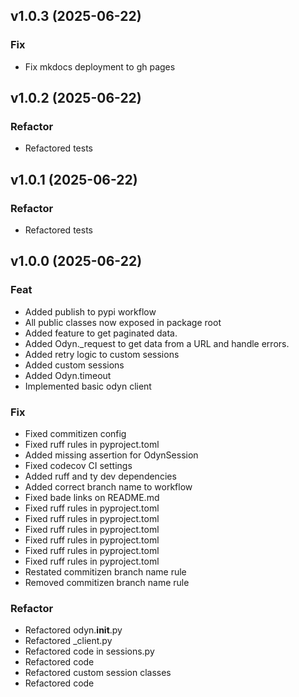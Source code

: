 ## v1.0.3 (2025-06-22)

### Fix

- Fix mkdocs deployment to gh pages

## v1.0.2 (2025-06-22)

### Refactor

- Refactored tests

## v1.0.1 (2025-06-22)

### Refactor

- Refactored tests

## v1.0.0 (2025-06-22)

### Feat

- Added publish to pypi workflow
- All public classes now exposed in package root
- Added feature to get paginated data.
- Added Odyn._request to get data from a URL and handle errors.
- Added retry logic to custom sessions
- Added custom sessions
- Added Odyn.timeout
- Implemented basic odyn client

### Fix

- Fixed commitizen config
- Fixed ruff rules in pyproject.toml
- Added missing assertion for OdynSession
- Fixed codecov CI settings
- Added ruff and ty dev dependencies
- Added correct branch name to workflow
- Fixed bade links on README.md
- Fixed ruff rules in pyproject.toml
- Fixed ruff rules in pyproject.toml
- Fixed ruff rules in pyproject.toml
- Fixed ruff rules in pyproject.toml
- Fixed ruff rules in pyproject.toml
- Fixed ruff rules in pyproject.toml
- Restated commitizen branch name rule
- Removed commitizen branch name rule

### Refactor

- Refactored odyn.__init__.py
- Refactored _client.py
- Refactored code in sessions.py
- Refactored code
- Refactored custom session classes
- Refactored code

